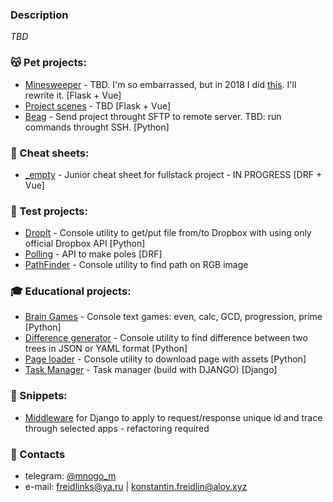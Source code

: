 ### Description
_TBD_

### 😽 Pet projects:
* [Minesweeper](https://mine.aloy.xyz) - TBD. I'm so embarrassed, but in 2018 I did [this](https://github.com/mnogom/minesweeper). I'll rewrite it. [Flask + Vue]
* [Project scenes](https://project.aloy.xyz/p/Aloy_Main_Theme_Final/) - TBD [Flask + Vue]
* [Beag](https://github.com/mnogom/beget-agent) - Send project throught SFTP to remote server. TBD: run commands throught SSH. [Python]

### 📓 Cheat sheets:
* [_empty](https://github.com/mnogom/_empty) - Junior cheat sheet for fullstack project - IN PROGRESS [DRF + Vue]

### 🧷 Test projects:
* [DropIt](https://github.com/mnogom/dropit) - Console utility to get/put file from/to Dropbox with using only official Dropbox API [Python]
* [Polling](https://github.com/mnogom/polling) - API to make poles [DRF]
* [PathFinder](https://github.com/mnogom/pathfinder) - Console utility to find path on RGB image

### 🎓 Educational projects:
* [Brain Games](https://github.com/mnogom/python-project-lvl1) - Console text games: even, calc, GCD, progression, prime [Python]
* [Difference generator](https://github.com/mnogom/python-project-lvl2) - Console utility to find difference between two trees in JSON or YAML format [Python]
* [Page loader](https://github.com/mnogom/python-project-lvl3) - Console utility to download page with assets [Python]
* [Task Manager](https://github.com/mnogom/python-project-lvl4) - Task manager (build with DJANGO) [Django]

### 📄 Snippets:
* [Middleware](https://github.com/mnogom/_empty/blob/283002ac15a0d5c324f04a2b3a5d72171425b093/backend/backend/backend/middleware/trace_middleware.py) for Django to apply to request/response unique id and trace through selected apps - refactoring required

### 📇 Contacts
* telegram: [@mnogo_m](https://t.me/mnogo_m)
* e-mail: freidlinks@ya.ru | konstantin.freidlin@aloy.xyz


<!--
**mnogom/mnogom** is a ✨ _special_ ✨ repository because its `README.md` (this file) appears on your GitHub profile.

Here are some ideas to get you started:

- 🔭 I’m currently working on ...
- 🌱 I’m currently learning ...
- 👯 I’m looking to collaborate on ...
- 🤔 I’m looking for help with ...
- 💬 Ask me about ...
- 📫 How to reach me: ...
- 😄 Pronouns: ...
- ⚡ Fun fact: ...
-->
